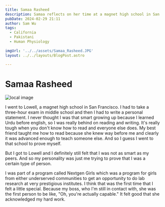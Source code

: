```yaml
---
title: Samaa Rasheed
description: Samaa reflects on her time at a magnet high school in San Francisco.
pubDate: 2024-02-29 21:11
author: Sam Wu
tags:
  - California
  - Pakistani
  - Human Physiology
 
imgUrl: '../../assets/Samaa_Rasheed.JPG'
layout: ../../layouts/BlogPost.astro

---
```

# Samaa Rasheed

![local image](../../assets/Samaa_Rasheed.JPG)

I went to Lowell, a magnet high school in San Francisco. I had to take a three-hour exam in middle school and then I had to write a personal statement. I never thought I was that smart growing up because I learned Urdu before english, so I was really behind on reading and writing. It's really tough when you don't know how to read and everyone else does. My best friend taught me how to read because she knew way before me and clearly it was advanced enough to teach someone else. And so I guess I went to that school to prove myself.  

But I got to Lowell and I definitely still felt that I was not as smart as my peers. And so my personality was just me trying to prove that I was a certain type of person.

I was part of a program called Nextgen Girls which was a program for girls from either underserved communities to get an opportunity to do lab research at very prestigious institutes. I think that was the first time that I felt a little special. Because my boss, who I'm still in contact with, she was the first person to be like, "Oh, you're actually capable." It felt good that she acknowledged my hard work. 


